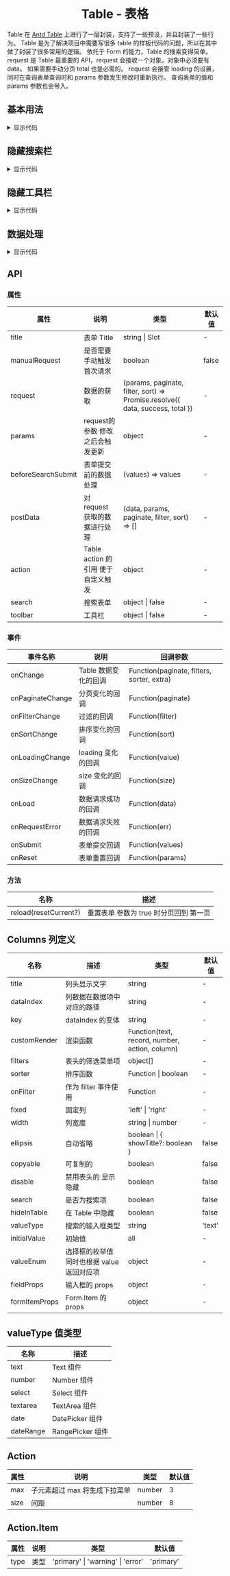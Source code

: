 <h1 align="center">
Table - 表格
</h1>

Table 在 [Antd Table](https://www.antdv.com/components/table-cn) 上进行了一层封装，支持了一些预设，并且封装了一些行为。
Table 是为了解决项目中需要写很多 table 的样板代码的问题，所以在其中做了封装了很多常用的逻辑。
依托于 Form 的能力，Table 的搜索变得简单。request 是 Table 最重要的 API，request 会接收一个对象。对象中必须要有 data。
如果需要手动分页 total 也是必需的。 request 会接管 loading 的设置，同时在查询表单查询时和 params 参数发生修改时重新执行。 查询表单的值和 params 参数也会带入。


<script setup>
import { defineAsyncComponent } from 'vue';
import '../packages/style.css';

const TableDemo1 = defineAsyncComponent(() => {
  return import('../demos/table/demo-1');
});
const TableDemo2 = defineAsyncComponent(() => {
  return import('../demos/table/demo-2');
});
const TableDemo3 = defineAsyncComponent(() => {
  return import('../demos/table/demo-3');
});
const TableDemo4 = defineAsyncComponent(() => {
  return import('../demos/table/demo-4');
});
</script>

<style>
.ant-table-wrapper table {
  display: table !important;
  text-align: start !important;
  border-collapse: separate !important;
  margin: 0 !important;
  border-radius: 8px 8px 0 0 !important;
}

.ant-table-wrapper td, .ant-table-wrapper th {
  border: none !important;
}

.ant-table-wrapper a {
  text-decoration: none;
}

.ant-pagination-options {
  margin-top: 0 !important;
}
</style>

## 基本用法

<ClientOnly>
<TableDemo1></TableDemo1>
</ClientOnly>

<details>
<summary>显示代码</summary>

<<< @/demos/table/demo-1.jsx

</details>

## 隐藏搜索栏

<ClientOnly>
<TableDemo2></TableDemo2>
</ClientOnly>

<details>
<summary>显示代码</summary>

<<< @/demos/table/demo-2.jsx

</details>

## 隐藏工具栏

<ClientOnly>
<TableDemo3></TableDemo3>
</ClientOnly>

<details>
<summary>显示代码</summary>

<<< @/demos/table/demo-3.jsx

</details>

## 数据处理

<ClientOnly>
<TableDemo4></TableDemo4>
</ClientOnly>

<details>
<summary>显示代码</summary>

<<< @/demos/table/demo-4.jsx

</details>


## API

### 属性
| 属性                | 说明                           | 类型                          | 默认值         |
| ------------------ | ------------------------------ | ---------------------------- | ------------- |
| title              | 表单 Title                      | string \| Slot               | -              |
| manualRequest      | 是否需要手动触发首次请求            | boolean                      | false          |
| request            | 数据的获取                       | (params, paginate, filter, sort) => Promise.resolve(\{ data, success, total }) | -              |
| params             | request的参数 修改之后会触发更新    | object                       | -              |
| beforeSearchSubmit | 表单提交前的数据处理               | (values) => values           | -              |
| postData           | 对 request 获取的数据进行处理      | (data, params, paginate, filter, sort) => \[]                  | -              |
| action             | Table action 的引用 便于自定义触发 | object                       | -               |
| search             | 搜索表单                         | object \| false              | -               |
| toolbar            | 工具栏                           | object \| false              | -              |

### 事件
| 事件名称            | 说明                    | 回调参数                                               |
| ----------------- | ----------------------- | ----------------------------------------------------- |
| onChange          | Table 数据变化的回调       | Function(paginate, filters, sorter, extra)            |
| onPaginateChange  | 分页变化的回调            | Function(paginate)                                    |
| onFilterChange    | 过滤的回调                 | Function(filter)                                       |
| onSortChange      | 排序变化的回调            | Function(sort)                                         |
| onLoadingChange   | loading 变化的回调       | Function(value)                                        |
| onSizeChange      | size 变化的回调          | Function(size)                                        |
| onLoad            | 数据请求成功的回调        | Function(data)                                        |
| onRequestError    | 数据请求失败的回调        | Function(err)                                          |
| onSubmit          | 表单提交回调             | Function(values)                                       |
| onReset           | 表单重置回调             | Function(params)                                       |

### 方法
| 名称                   | 描述                                |
| --------------------- | ----------------------------------- |
| reload(resetCurrent?) | 重置表单 参数为 true 时分页回到 第一页    |

## Columns 列定义
| 名称                   | 描述                                | 类型                          | 默认值                      |
| ---------------------- | ----------------------------------- | --------------------------- | -------------------------- |
| title                  | 列头显示文字                          | string                      | -                           |
| dataIndex              | 列数据在数据项中对应的路径              | string                      | -                           |
| key                    | dataIndex 的变体                     | string                      | -                           |
| customRender           | 渲染函数                             | Function(text, record, number, action, column) | -        |
| filters                | 表头的筛选菜单项                      | object\[]                    | -                           |
| sorter                 | 排序函数                             | Function \| boolean         | -                           |
| onFilter               | 作为 filter 事件使用                  | Function                   | -                           |
| fixed                  | 固定列                               | 'left' \| 'right'           | -                            |
| width                  | 列宽度                                | string \| number            | -                            |
| ellipsis               | 自动省略                              | boolean \| { showTitle?\: boolean } | false              |
| copyable               | 可复制的                            | boolean                      | false                       |
| disable                | 禁用表头的 显示隐藏                     | boolean                     | false                       |
| search                 | 是否为搜索项                          | boolean                      | false                       |
| hideInTable            | 在 Table 中隐藏                      | boolean                      | false                        |
| valueType              | 搜索的输入框类型                       | string                      | 'text'                      |
| initialValue           | 初始值                              | all                         |  -                      |
| valueEnum              | 选择框的枚举值 同时也根据 value 返回对应项 | object                      | -                           |
| fieldProps             | 输入框的 props                       | object                      | -                           |
| formItemProps          | Form.Item 的 props                  | object                      | -                           |


## valueType 值类型
| 名称       | 描述                                |
| --------- | ----------------------------------- |
| text      | Text 组件                            |
| number    | Number 组件                          |
| select    | Select 组件                          |
| textarea  | TextArea 组件                        |
| date       | DatePicker 组件                     |
| dateRange  | RangePicker 组件                    |

## Action
| 属性                | 说明                           | 类型                          | 默认值         |
| ------------------ | ------------------------------ | ---------------------------- | ------------- |
| max                | 子元素超过 max 将生成下拉菜单     | number                         | 3              |
| size               | 间距                            | number                      | 8          |

## Action.Item
| 属性                | 说明                           | 类型                                   | 默认值         |
| ------------------ | ------------------------------ | ----------------------------------- | ------------- |
| type               | 类型                            | 'primary' \| 'warning' \| 'error'  | 'primary'     |

